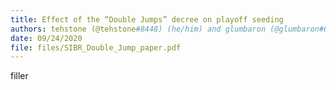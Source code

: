 ```yaml
---
title: Effect of the “Double Jumps” decree on playoff seeding
authors: tehstone (@tehstone#8448) (he/him) and glumbaron (@glumbaron#6398) (he/him)
date: 09/24/2020
file: files/SIBR_Double_Jump_paper.pdf
---
```

filler